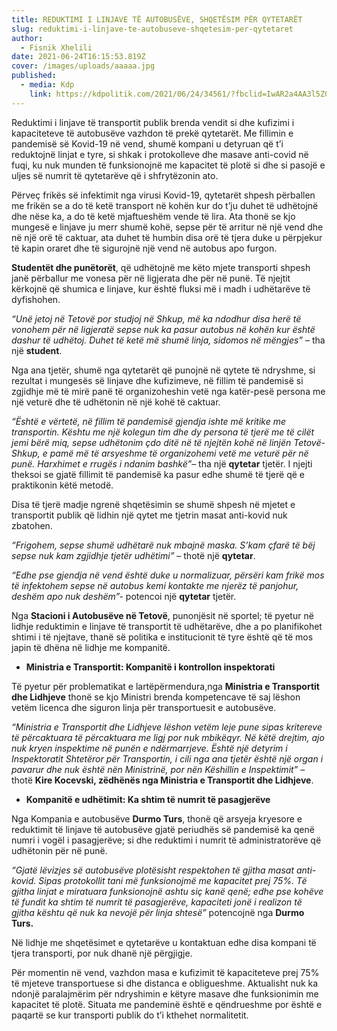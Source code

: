 ```yaml
---
title: REDUKTIMI I LINJAVE TË AUTOBUSËVE, SHQETËSIM PËR QYTETARËT
slug: reduktimi-i-linjave-te-autobuseve-shqetesim-per-qytetaret
author:
  - Fisnik Xhelili
date: 2021-06-24T16:15:53.819Z
cover: /images/uploads/aaaaa.jpg
published:
  - media: Kdp
    link: https://kdpolitik.com/2021/06/24/34561/?fbclid=IwAR2a4AA3l5ZGx1BWWLFc6G3FSZqsLr6YZM0bwnZWTbOmBUyXBRT2llnhtaM
---
```

Reduktimi i linjave të transportit publik brenda vendit si dhe kufizimi i kapaciteteve të autobusëve vazhdon të prekë qytetarët. Me fillimin e pandemisë së Kovid-19 në vend, shumë kompani u detyruan që t’i reduktojnë linjat e tyre, si shkak i protokolleve dhe masave anti-covid në fuqi, ku nuk munden të funksionojnë me kapacitet të plotë si dhe si pasojë e uljes së numrit të qytetarëve që i shfrytëzonin ato.

Përveç frikës së infektimit nga virusi Kovid-19, qytetarët shpesh përballen me frikën se a do të ketë transport në kohën kur do t’ju duhet të udhëtojnë dhe nëse ka, a do të ketë mjaftueshëm vende të lira. Ata thonë se kjo mungesë e linjave ju merr shumë kohë, sepse për të arritur në një vend dhe në një orë të caktuar, ata duhet të humbin disa orë të tjera duke u përpjekur të kapin oraret dhe të sigurojnë një vend në autobus apo furgon.

**Studentët dhe punëtorët**, që udhëtojnë me këto mjete transporti shpesh janë përballur me vonesa për në ligjerata dhe për në punë. Të njejtit kërkojnë që shumica e linjave, kur është fluksi më i madh i udhëtarëve të dyfishohen.

*“Unë jetoj në Tetovë por studjoj në Shkup, më ka ndodhur disa herë të vonohem për në ligjeratë sepse nuk ka pasur autobus në kohën kur është dashur të udhëtoj. Duhet të ketë më shumë linja, sidomos në mëngjes”* – tha një **student**.

Nga ana tjetër, shumë nga qytetarët që punojnë në qytete të ndryshme, si rezultat i mungesës së linjave dhe kufizimeve, në fillim të pandemisë si zgjidhje më të mirë panë të organizoheshin vetë nga katër-pesë persona me një veturë dhe të udhëtonin në një kohë të caktuar.

*“Është e vërtetë, në fillim të pandemisë gjendja ishte më kritike me transportin. Kështu me një kolegun tim dhe dy persona të tjerë me të cilët jemi bërë miq, sepse udhëtonim çdo ditë në të njejtën kohë në linjën Tetovë-Shkup, e pamë më të arsyeshme të organizohemi vetë me veturë për në punë. Harxhimet e rrugës i ndanim bashkë”*– tha një **qytetar** tjetër. I njejti theksoi se gjatë fillimit të pandemisë ka pasur edhe shumë të tjerë që e praktikonin këtë metodë.

Disa të tjerë madje ngrenë shqetësimin se shumë shpesh në mjetet e transportit publik që lidhin një qytet me tjetrin masat anti-kovid nuk zbatohen.

*“Frigohem, sepse shumë udhëtarë nuk mbajnë maska. S’kam çfarë të bëj sepse nuk kam zgjidhje tjetër udhëtimi”* – thotë një **qytetar**.

*“Edhe pse gjendja në vend është duke u normalizuar, përsëri kam frikë mos të infektohem sepse në autobus kemi kontakte me njerëz të panjohur, deshëm apo nuk deshëm”-* potencoi një **qytetar** tjetër.

Nga **Stacioni i Autobusëve në Tetovë**, punonjësit në sportel; të pyetur në lidhje reduktimin e linjave të transportit të udhëtarëve, dhe a po planifikohet shtimi i të njejtave, thanë së politika e institucionit të tyre është që të mos japin të dhëna në lidhje me kompanitë.

* **Ministria e Transportit: Kompanitë i kontrollon inspektorati**

Të pyetur për problematikat e lartëpërmendura,nga **Ministria e Transportit dhe Lidhjeve** thonë se kjo Ministri brenda kompetencave të saj lëshon vetëm licenca dhe siguron linja për transportuesit e autobusëve.

*“Ministria e Transportit dhe Lidhjeve lëshon vetëm leje pune sipas kritereve të përcaktuara të përcaktuara me ligj por nuk mbikëqyr. Në këtë drejtim, ajo nuk kryen inspektime në punën e ndërmarrjeve. Është një detyrim i Inspektoratit Shtetëror për Transportin, i cili nga ana tjetër është një organ i pavarur dhe nuk është nën Ministrinë, por nën Këshillin e Inspektimit”* – thotë **Kire Kocevski, zëdhënës nga Ministria e Transportit dhe Lidhjeve**.

* **Kompanitë e udhëtimit: Ka shtim të numrit të pasagjerëve**

Nga Kompania e autobusëve **Durmo Turs**, thonë që arsyeja kryesore e reduktimit të linjave të autobusëve gjatë periudhës së pandemisë ka qenë numri i vogël i pasagjerëve; si dhe reduktimi i numrit të administratorëve që udhëtonin për në punë.

*“Gjatë lëvizjes së autobusëve plotësisht respektohen të gjitha masat anti-kovid. Sipas protokollit tani më funksionojmë me kapacitet prej 75%. Të gjitha linjat e miratuara funksionojnë ashtu siç kanë qenë; edhe pse kohëve të fundit ka shtim të numrit të pasagjerëve, kapaciteti jonë i realizon të gjitha kështu që nuk ka nevojë për linja shtesë”* potencojnë nga **Durmo Turs.**

Në lidhje me shqetësimet e qytetarëve u kontaktuan edhe disa kompani të tjera transporti, por nuk dhanë një përgjigje.

Për momentin në vend, vazhdon masa e kufizimit të kapaciteteve prej 75% të mjeteve transportuese si dhe distanca e obligueshme. Aktualisht nuk ka ndonjë paralajmërim për ndryshimin e këtyre masave dhe funksionimin me kapacitet të plotë. Situata me pandeminë është e qëndrueshme por është e paqartë se kur transporti publik do t’i kthehet normalitetit.